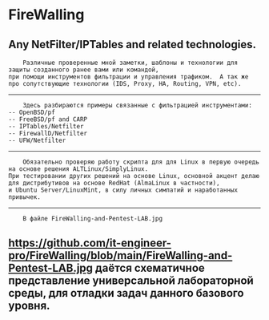 # FireWalling
Any NetFilter/IPTables and related technologies.
-----------------------------------------------------------------------------------------------------------------------------------------
        Различные проверенные мной заметки, шаблоны и технологии для защиты созданного ранее вами или командой, 
    при помощи инструментов фильтрации и управления трафиком.  А так же про сопутствующие технологии (IDS, Proxy, HA, Routing, VPN, etc).
-----------------------------------------------------------------------------------------------------------------------------------------
        Здесь разбираются примеры связанные с фильтрацией инструментами:
    -- OpenBSD/pf
    -- FreeBSD/pf and CARP
    -- IPTables/Netfilter
    -- FirewallD/Netfilter
    -- UFW/Netfilter
-----------------------------------------------------------------------------------------------------------------------------------------
        Обязательно проверяю работу скрипта для для Linux в первую очередь на основе решения ALTLinux/SimplyLinux.
    При тестировании других решений на основе Linux, основной акцент делаю для дистрибутивов на основе RedHat (AlmaLinux в частности), 
    и Ubuntu Server/LinuxMint, в силу личных симпатий и наработанных привычек.
-----------------------------------------------------------------------------------------------------------------------------------------
        В файле FireWalling-and-Pentest-LAB.jpg 
https://github.com/it-engineer-pro/FireWalling/blob/main/FireWalling-and-Pentest-LAB.jpg
    даётся схематичное представление универсальной лабораторной среды, для отладки задач данного базового уровня.
-----------------------------------------------------------------------------------------------------------------------------------------
